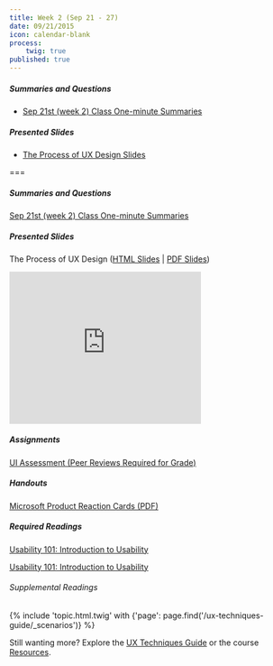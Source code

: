```yaml
---
title: Week 2 (Sep 21 - 27)
date: 09/21/2015
icon: calendar-blank
process:
    twig: true
published: true
---
```


##### Summaries and Questions
*   [Sep 21st (week 2) Class One-minute Summaries](https://canvas.sfu.ca/courses/22099/discussion_topics/381881)

##### Presented Slides
*   [The Process of UX Design Slides](http://slides.com/paulhibbitts/cmpt-363-153-the-process-of-ux-design#/)

===

<style>iframe.embedly-card{float:left;}</style>
##### Summaries and Questions  
[Sep 21st (week 2) Class One-minute Summaries](https://canvas.sfu.ca/courses/22099/discussion_topics/381881)  

##### Presented Slides  
The Process of UX Design ([HTML Slides](http://slides.com/paulhibbitts/cmpt-363-153-the-process-of-ux-design) | [PDF Slides](http://1drv.ms/1V62zzx))  

<div class="row">
  <div class="col s10">
  <div class="video-container"><iframe src="http://slid.es/paulhibbitts/cmpt-363-153-the-process-of-ux-design/embed?style=light" height="270" width="340" allowfullscreen="" frameborder="0" scrolling="no"></iframe></div>
  </div>
</div>

##### Assignments  
[UI Assessment (Peer Reviews Required for Grade)](https://canvas.sfu.ca/courses/22099/assignments/112756)  
##### Handouts  
[Microsoft Product Reaction Cards (PDF)](http://1drv.ms/1OVTPVC)  

##### Required Readings  
[Usability 101: Introduction to Usability](http://www.nngroup.com/articles/usability-101-introduction-to-usability/)
<div class="row">
  <div class="col s10">
  <a class="embedly-card" href="http://www.nngroup.com/articles/usability-101-introduction-to-usability/">Usability 101: Introduction to Usability</a>
<script async src="//cdn.embedly.com/widgets/platform.js" charset="UTF-8"></script>
</div>
</div>

###### Supplemental Readings
{% include 'topic.html.twig' with {'page': page.find('/ux-techniques-guide/_scenarios')} %}  

Still wanting more? Explore the [UX Techniques Guide](../../ux-techniques-guide) or the course [Resources](../../resource-collections).  

